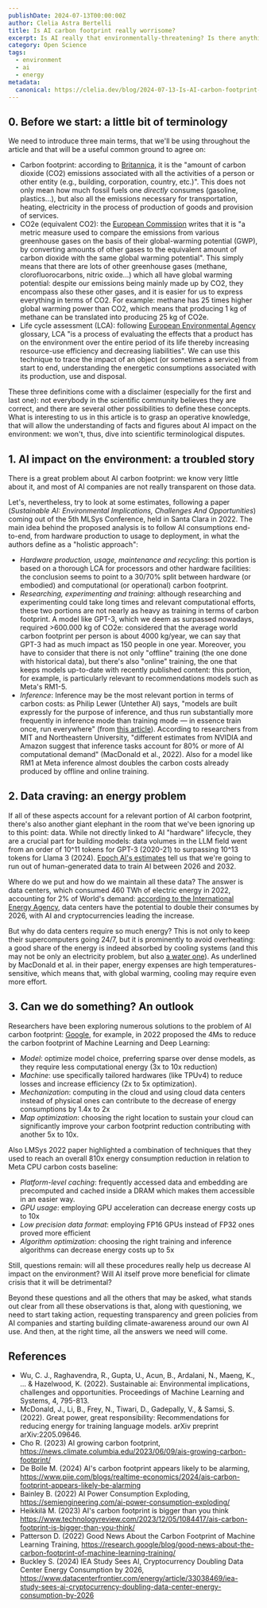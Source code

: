 ```yaml
---
publishDate: 2024-07-13T00:00:00Z
author: Clelia Astra Bertelli
title: Is AI carbon footprint really worrisome?
excerpt: Is AI really that environmentally-threatening? Is there anything we could do to improve this situation? Let's break this down, one step at a time.
category: Open Science
tags:
  - environment
  - ai
  - energy
metadata:
  canonical: https://clelia.dev/blog/2024-07-13-Is-AI-carbon-footprint-worrisome
---
```



## 0. Before we start: a little bit of terminology

We need to introduce three main terms, that we'll be using throughout the article and that will be a useful common ground to agree on:

- Carbon footprint: according to [Britannica](https://www.britannica.com/science/carbon-footprint), it is the "amount of carbon dioxide (CO2) emissions associated with all the activities of a person or other entity (e.g., building, corporation, country, etc.)". This does not only mean how much fossil fuels one _directly_ consumes (gasoline, plastics...), but also all the emissions necessary for transportation, heating, electricity in the process of production of goods and provision of services.
- CO2e (equivalent CO2): the [European Commission](https://ec.europa.eu/eurostat/statistics-explained/index.php?title=Glossary:Carbon_dioxide_equivalent) writes that it is "a metric measure used to compare the emissions from various greenhouse gases on the basis of their global-warming potential (GWP), by converting amounts of other gases to the equivalent amount of carbon dioxide with the same global warming potential". This simply means that there are lots of other greenhouse gases (methane, clorofluorocarbons, nitric oxide...) which all have global warming potential: despite our emissions being mainly made up by CO2, they encompass also these other gases, and it is easier for us to express everything in terms of CO2. For example: methane has 25 times higher global warming power than CO2, which means that producing 1 kg of methane can be translated into producing 25 kg of CO2e.
- Life cycle assessment (LCA): following [European Environmental Agency](https://www.eea.europa.eu/help/glossary/eea-glossary/life-cycle-assessment) glossary, LCA "is a process of evaluating the effects that a product has on the environment over the entire period of its life thereby increasing resource-use efficiency and decreasing liabilities". We can use this technique to trace the impact of an object (or sometimes a service) from start to end, understanding the energetic consumptions associated with its production, use and disposal.

These three definitions come with a disclaimer (especially for the first and last one): not everybody in the scientific community believes they are correct, and there are several other possibilities to define these concepts. What is interesting to us in this article is to grasp an operative knowledge, that will allow the understanding of facts and figures about AI impact on the environment: we won't, thus, dive into scientific terminological disputes.  

## 1. AI impact on the environment: a troubled story

There is a great problem about AI carbon footprint: we know very little about it, and most of AI companies are not really transparent on those data.

Let's, nevertheless, try to look at some estimates, following a paper (_Sustainable AI: Environmental Implications, Challenges And Opportunities_) coming out of the 5th MLSys Conference, held in Santa Clara in 2022. The main idea behind the proposed analysis is to follow AI consumptions end-to-end, from hardware production to usage to deployment, in what the authors define as a "holistic approach":

- _Hardware production, usage, maintenance and recycling_: this portion is based on a thorough LCA for processors and other hardware facilities: the conclusion seems to point to a 30/70% split between hardware (or embodied) and computational (or operational) carbon footprint. 
- _Researching, experimenting and training_: although researching and experimenting could take long times and relevant computational efforts, these two portions are not nearly as heavy as training in terms of carbon footprint. A model like GPT-3, which we deem as surpassed nowadays, required >600.000 kg of CO2e: considered that the average world carbon footprint per person is about 4000 kg/year, we can say that GPT-3 had as much impact as 150 people in one year. Moreover, you have to consider that there is not only "offline" training (the one done with historical data), but there's also "online" training, the one that keeps models up-to-date with recently published content: this portion, for example, is particularly relevant to recommendations models such as Meta's RM1-5.
- _Inference_: Inference may be the most relevant portion in terms of carbon costs: as Philip Lewer (Untether AI) says, "models are built expressly for the purpose of inference, and thus run substantially more frequently in inference mode than training mode — in essence train once, run everywhere" (from [this article](https://semiengineering.com/ai-power-consumption-exploding/)). According to researchers from MIT and Northeastern University, "different estimates from NVIDIA and Amazon suggest that inference tasks account for 80% or more of AI computational demand" (MacDonald et al., 2022). Also for a model like RM1 at Meta inference almost doubles the carbon costs already produced by offline and online training.

## 2. Data craving: an energy problem

If all of these aspects account for a relevant portion of AI carbon footprint, there's also another giant elephant in the room that we've been ignoring up to this point: data. While not directly linked to AI "hardware" lifecycle, they are a crucial part for building models: data volumes in the LLM field went from an order of 10^11 tokens for GPT-3 (2020-21) to surpassing 10^13 tokens for Llama 3 (2024). [Epoch AI's estimates](https://epochai.org/blog/will-we-run-out-of-data-limits-of-llm-scaling-based-on-human-generated-data) tell us that we're going to run out of human-generated data to train AI between 2026 and 2032.

Where do we put and how do we maintain all these data? The answer is data centers, which consumed 460 TWh of electric energy in 2022, accounting for 2% of World's demand: [according to the International Energy Agency](https://www.datacenterfrontier.com/energy/article/33038469/iea-study-sees-ai-cryptocurrency-doubling-data-center-energy-consumption-by-2026), data centers have the potential to double their consumes by 2026, with AI and cryptocurrencies leading the increase. 

But why do data centers require so much energy? This is not only to keep their supercomputers going 24/7, but it is prominently to avoid overheating: a good share of the energy is indeed absorbed by cooling systems (and this may not be only an electricity problem, but also [a water one](https://www.asce.org/publications-and-news/civil-engineering-source/civil-engineering-magazine/issues/magazine-issue/article/2024/03/engineers-often-need-a-lot-of-water-to-keep-data-centers-cool)). As underlined by MacDonald et al. in their paper, energy expenses are high temperatures-sensitive, which means that, with global warming, cooling may require even more effort.


## 3. Can we do something? An outlook

Researchers have been exploring numerous solutions to the problem of AI carbon footprint: [Google](https://research.google/blog/good-news-about-the-carbon-footprint-of-machine-learning-training/), for example, in 2022 proposed the 4Ms to reduce the carbon footprint of Machine Learning and Deep Learning:

- _Model_: optimize model choice, preferring sparse over dense models, as they require less computational energy (3x to 10x reduction)
- _Machine_: use specifically tailored hardwares (like TPUv4) to reduce losses and increase efficiency (2x to 5x optimization).
- _Mechanization_: computing in the cloud and using cloud data centers instead of physical ones can contribute to the decrease of energy consumptions by 1.4x to 2x
- _Map optimization_: choosing the right location to sustain your cloud can significantly improve your carbon footprint reduction contributing with another 5x to 10x.

Also LMSys 2022 paper highlighted a combination of techniques that they used to reach an overall 810x energy consumption reduction in relation to Meta CPU carbon costs baseline:

- _Platform-level caching_: frequently accessed data and embedding are precomputed and cached inside a DRAM which makes them accessible in an easier way.
- _GPU usage_: employing GPU acceleration can decrease energy costs up to 10x
- _Low precision data format_: employing FP16 GPUs instead of FP32 ones proved more efficient
- _Algorithm optimization_: choosing the right training and inference algorithms can decrease energy costs up to 5x

Still, questions remain: will all these procedures really help us decrease AI impact on the environment? Will AI itself prove more beneficial for climate crisis that it will be detrimental? 

Beyond these questions and all the others that may be asked, what stands out clear from all these observations is that, along with questioning, we need to start taking action, requesting transparency and green policies from AI companies and starting building climate-awareness around our own AI use. And then, at the right time, all the answers we need will come.

## References

- Wu, C. J., Raghavendra, R., Gupta, U., Acun, B., Ardalani, N., Maeng, K., ... & Hazelwood, K. (2022). Sustainable ai: Environmental implications, challenges and opportunities. Proceedings of Machine Learning and Systems, 4, 795-813.
- McDonald, J., Li, B., Frey, N., Tiwari, D., Gadepally, V., & Samsi, S. (2022). Great power, great responsibility: Recommendations for reducing energy for training language models. arXiv preprint arXiv:2205.09646.
- Cho R. (2023) AI growing carbon footprint, https://news.climate.columbia.edu/2023/06/09/ais-growing-carbon-footprint/
- De Bolle M. (2024) AI's carbon footprint appears likely to be alarming, https://www.piie.com/blogs/realtime-economics/2024/ais-carbon-footprint-appears-likely-be-alarming
- Bainley B. (2022) AI Power Consumption Exploding, https://semiengineering.com/ai-power-consumption-exploding/
- Heikkilä M. (2023) AI's carbon footprint is bigger than you think https://www.technologyreview.com/2023/12/05/1084417/ais-carbon-footprint-is-bigger-than-you-think/
- Patterson D. (2022) Good News About the Carbon Footprint of Machine Learning Training, https://research.google/blog/good-news-about-the-carbon-footprint-of-machine-learning-training/
- Buckley S. (2024) IEA Study Sees AI, Cryptocurrency Doubling Data Center Energy Consumption by 2026, https://www.datacenterfrontier.com/energy/article/33038469/iea-study-sees-ai-cryptocurrency-doubling-data-center-energy-consumption-by-2026